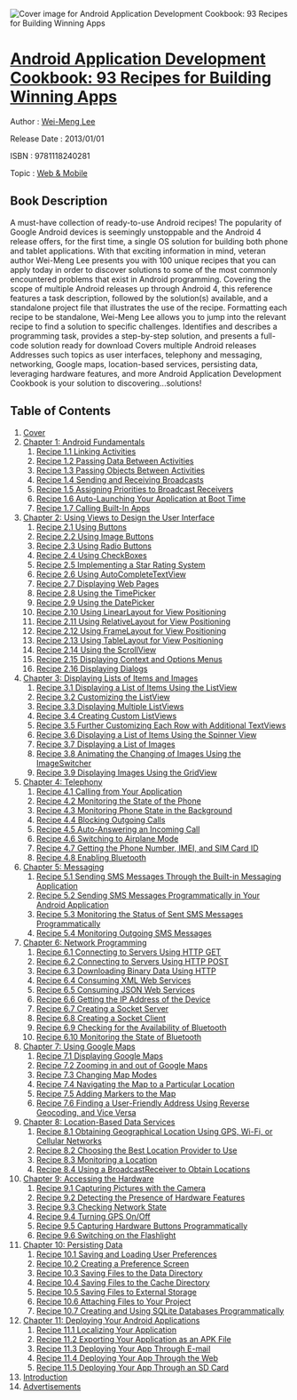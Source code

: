 ![Cover image for Android Application Development Cookbook: 93 Recipes for Building Winning Apps](https://imgdetail.ebookreading.net/cover/cover/web_mobile/EB9781118240281.jpg)

[Android Application Development Cookbook: 93 Recipes for Building Winning Apps](https://ebookreading.net/view/book/Android+Application+Development+Cookbook%3A+93+Recipes+for+Building+Winning+Apps-EB9781118240281_1.html "Android Application Development Cookbook: 93 Recipes for Building Winning Apps")
====================================================================================================================

Author : [Wei-Meng Lee](https://ebookreading.net/search/author/Wei-Meng+Lee)

Release Date : 2013/01/01

ISBN : 9781118240281

Topic : [Web & Mobile](https://ebookreading.net/search/category/web-mobile)

Book Description
-----------------

A must-have collection of ready-to-use Android recipes!
The popularity of Google Android devices is seemingly unstoppable and the Android 4 release offers, for the first time, a single OS solution for building both phone and tablet applications. With that exciting information in mind, veteran author Wei-Meng Lee presents you with 100 unique recipes that you can apply today in order to discover solutions to some of the most commonly encountered problems that exist in Android programming.
Covering the scope of multiple Android releases up through Android 4, this reference features a task description, followed by the solution(s) available, and a standalone project file that illustrates the use of the recipe. Formatting each recipe to be standalone, Wei-Meng Lee allows you to jump into the relevant recipe to find a solution to specific challenges.
Identifies and describes a programming task, provides a step-by-step solution, and presents a full-code solution ready for download
Covers multiple Android releases
Addresses such topics as user interfaces, telephony and messaging, networking, Google maps, location-based services, persisting data, leveraging hardware features, and more
Android Application Development Cookbook is your solution to discovering...solutions!
              
Table of Contents
-----------------

1. [Cover](https://ebookreading.net/view/book/Android+Application+Development+Cookbook%3A+93+Recipes+for+Building+Winning+Apps-EB9781118240281_1.html)
1. [Chapter 1: Android Fundamentals](https://ebookreading.net/view/book/Android+Application+Development+Cookbook%3A+93+Recipes+for+Building+Winning+Apps-EB9781118240281_2.html)
    1. [	Recipe 1.1  Linking Activities](https://ebookreading.net/view/book/Android+Application+Development+Cookbook%3A+93+Recipes+for+Building+Winning+Apps-EB9781118240281_3.html#h1-177679c01-0001)
    1. [	Recipe 1.2  Passing Data Between Activities](https://ebookreading.net/view/book/Android+Application+Development+Cookbook%3A+93+Recipes+for+Building+Winning+Apps-EB9781118240281_4.html#h1-177679c01-0002)
    1. [	Recipe 1.3  Passing Objects Between Activities](https://ebookreading.net/view/book/Android+Application+Development+Cookbook%3A+93+Recipes+for+Building+Winning+Apps-EB9781118240281_5.html#h1-177679c01-0003)
    1. [	Recipe 1.4  Sending and Receiving Broadcasts](https://ebookreading.net/view/book/Android+Application+Development+Cookbook%3A+93+Recipes+for+Building+Winning+Apps-EB9781118240281_6.html#h1-177679c01-0004)
    1. [	Recipe 1.5  Assigning Priorities to Broadcast Receivers](https://ebookreading.net/view/book/Android+Application+Development+Cookbook%3A+93+Recipes+for+Building+Winning+Apps-EB9781118240281_7.html#h1-177679c01-0005)
    1. [	Recipe 1.6  Auto-Launching Your Application at Boot Time](https://ebookreading.net/view/book/Android+Application+Development+Cookbook%3A+93+Recipes+for+Building+Winning+Apps-EB9781118240281_8.html#h1-177679c01-0006)
    1. [	Recipe 1.7  Calling Built-In Apps](https://ebookreading.net/view/book/Android+Application+Development+Cookbook%3A+93+Recipes+for+Building+Winning+Apps-EB9781118240281_9.html#h1-177679c01-0007)
1. [Chapter 2: Using Views to Design the User Interface](https://ebookreading.net/view/book/Android+Application+Development+Cookbook%3A+93+Recipes+for+Building+Winning+Apps-EB9781118240281_10.html)
    1. [	Recipe 2.1  Using Buttons](https://ebookreading.net/view/book/Android+Application+Development+Cookbook%3A+93+Recipes+for+Building+Winning+Apps-EB9781118240281_11.html#h1-177679c02-0001)
    1. [	Recipe 2.2  Using Image Buttons](https://ebookreading.net/view/book/Android+Application+Development+Cookbook%3A+93+Recipes+for+Building+Winning+Apps-EB9781118240281_12.html#h1-177679c02-0002)
    1. [	Recipe 2.3  Using Radio Buttons](https://ebookreading.net/view/book/Android+Application+Development+Cookbook%3A+93+Recipes+for+Building+Winning+Apps-EB9781118240281_13.html#h1-177679c02-0003)
    1. [	Recipe 2.4  Using CheckBoxes](https://ebookreading.net/view/book/Android+Application+Development+Cookbook%3A+93+Recipes+for+Building+Winning+Apps-EB9781118240281_14.html#h1-177679c02-0004)
    1. [	Recipe 2.5  Implementing a Star Rating System](https://ebookreading.net/view/book/Android+Application+Development+Cookbook%3A+93+Recipes+for+Building+Winning+Apps-EB9781118240281_15.html#h1-177679c02-0005)
    1. [	Recipe 2.6  Using AutoCompleteTextView](https://ebookreading.net/view/book/Android+Application+Development+Cookbook%3A+93+Recipes+for+Building+Winning+Apps-EB9781118240281_16.html#h1-177679c02-0006)
    1. [	Recipe 2.7  Displaying Web Pages](https://ebookreading.net/view/book/Android+Application+Development+Cookbook%3A+93+Recipes+for+Building+Winning+Apps-EB9781118240281_17.html#h1-177679c02-0007)
    1. [	Recipe 2.8  Using the TimePicker](https://ebookreading.net/view/book/Android+Application+Development+Cookbook%3A+93+Recipes+for+Building+Winning+Apps-EB9781118240281_18.html#h1-177679c02-0008)
    1. [	Recipe 2.9  Using the DatePicker](https://ebookreading.net/view/book/Android+Application+Development+Cookbook%3A+93+Recipes+for+Building+Winning+Apps-EB9781118240281_19.html#h1-177679c02-0009)
    1. [	Recipe 2.10  Using LinearLayout for View Positioning](https://ebookreading.net/view/book/Android+Application+Development+Cookbook%3A+93+Recipes+for+Building+Winning+Apps-EB9781118240281_20.html#h1-177679c02-0010)
    1. [	Recipe 2.11  Using RelativeLayout for View Positioning](https://ebookreading.net/view/book/Android+Application+Development+Cookbook%3A+93+Recipes+for+Building+Winning+Apps-EB9781118240281_21.html#h1-177679c02-0011)
    1. [	Recipe 2.12  Using FrameLayout for View Positioning](https://ebookreading.net/view/book/Android+Application+Development+Cookbook%3A+93+Recipes+for+Building+Winning+Apps-EB9781118240281_22.html#h1-177679c02-0012)
    1. [	Recipe 2.13  Using TableLayout for View Positioning](https://ebookreading.net/view/book/Android+Application+Development+Cookbook%3A+93+Recipes+for+Building+Winning+Apps-EB9781118240281_23.html#h1-177679c02-0013)
    1. [	Recipe 2.14  Using the ScrollView](https://ebookreading.net/view/book/Android+Application+Development+Cookbook%3A+93+Recipes+for+Building+Winning+Apps-EB9781118240281_24.html#h1-177679c02-0014)
    1. [	Recipe 2.15  Displaying Context and Options Menus](https://ebookreading.net/view/book/Android+Application+Development+Cookbook%3A+93+Recipes+for+Building+Winning+Apps-EB9781118240281_25.html#h1-177679c02-0015)
    1. [	Recipe 2.16  Displaying Dialogs](https://ebookreading.net/view/book/Android+Application+Development+Cookbook%3A+93+Recipes+for+Building+Winning+Apps-EB9781118240281_26.html#h1-177679c02-0016)
1. [Chapter 3: Displaying Lists of Items and Images](https://ebookreading.net/view/book/Android+Application+Development+Cookbook%3A+93+Recipes+for+Building+Winning+Apps-EB9781118240281_27.html)
    1. [	Recipe 3.1  Displaying a List of Items Using the ListView](https://ebookreading.net/view/book/Android+Application+Development+Cookbook%3A+93+Recipes+for+Building+Winning+Apps-EB9781118240281_28.html#h1-177679c03-0001)
    1. [	Recipe 3.2  Customizing the ListView](https://ebookreading.net/view/book/Android+Application+Development+Cookbook%3A+93+Recipes+for+Building+Winning+Apps-EB9781118240281_29.html#h1-177679c03-0002)
    1. [	Recipe 3.3  Displaying Multiple ListViews](https://ebookreading.net/view/book/Android+Application+Development+Cookbook%3A+93+Recipes+for+Building+Winning+Apps-EB9781118240281_30.html#h1-177679c03-0003)
    1. [	Recipe 3.4  Creating Custom ListViews](https://ebookreading.net/view/book/Android+Application+Development+Cookbook%3A+93+Recipes+for+Building+Winning+Apps-EB9781118240281_31.html#h1-177679c03-0004)
    1. [	Recipe 3.5  Further Customizing Each Row with Additional TextViews](https://ebookreading.net/view/book/Android+Application+Development+Cookbook%3A+93+Recipes+for+Building+Winning+Apps-EB9781118240281_32.html#h1-177679c03-0005)
    1. [	Recipe 3.6  Displaying a List of Items Using the Spinner View](https://ebookreading.net/view/book/Android+Application+Development+Cookbook%3A+93+Recipes+for+Building+Winning+Apps-EB9781118240281_33.html#h1-177679c03-0006)
    1. [	Recipe 3.7  Displaying a List of Images](https://ebookreading.net/view/book/Android+Application+Development+Cookbook%3A+93+Recipes+for+Building+Winning+Apps-EB9781118240281_34.html#h1-177679c03-0007)
    1. [	Recipe 3.8  Animating the Changing of Images Using the ImageSwitcher](https://ebookreading.net/view/book/Android+Application+Development+Cookbook%3A+93+Recipes+for+Building+Winning+Apps-EB9781118240281_35.html#h1-177679c03-0008)
    1. [	Recipe 3.9  Displaying Images Using the GridView](https://ebookreading.net/view/book/Android+Application+Development+Cookbook%3A+93+Recipes+for+Building+Winning+Apps-EB9781118240281_36.html#h1-177679c03-0009)
1. [Chapter 4: Telephony](https://ebookreading.net/view/book/Android+Application+Development+Cookbook%3A+93+Recipes+for+Building+Winning+Apps-EB9781118240281_37.html)
    1. [	Recipe 4.1  Calling from Your Application](https://ebookreading.net/view/book/Android+Application+Development+Cookbook%3A+93+Recipes+for+Building+Winning+Apps-EB9781118240281_38.html#h1-177679c04-0001)
    1. [	Recipe 4.2  Monitoring the State of the Phone](https://ebookreading.net/view/book/Android+Application+Development+Cookbook%3A+93+Recipes+for+Building+Winning+Apps-EB9781118240281_39.html#h1-177679c04-0002)
    1. [	Recipe 4.3  Monitoring Phone State in the Background](https://ebookreading.net/view/book/Android+Application+Development+Cookbook%3A+93+Recipes+for+Building+Winning+Apps-EB9781118240281_40.html#h1-177679c04-0003)
    1. [	Recipe 4.4  Blocking Outgoing Calls](https://ebookreading.net/view/book/Android+Application+Development+Cookbook%3A+93+Recipes+for+Building+Winning+Apps-EB9781118240281_41.html#h1-177679c04-0004)
    1. [	Recipe 4.5  Auto-Answering an Incoming Call](https://ebookreading.net/view/book/Android+Application+Development+Cookbook%3A+93+Recipes+for+Building+Winning+Apps-EB9781118240281_42.html#h1-177679c04-0005)
    1. [	Recipe 4.6  Switching to Airplane Mode](https://ebookreading.net/view/book/Android+Application+Development+Cookbook%3A+93+Recipes+for+Building+Winning+Apps-EB9781118240281_43.html#h1-177679c04-0006)
    1. [	Recipe 4.7  Getting the Phone Number, IMEI, and SIM Card ID](https://ebookreading.net/view/book/Android+Application+Development+Cookbook%3A+93+Recipes+for+Building+Winning+Apps-EB9781118240281_44.html#h1-177679c04-0007)
    1. [	Recipe 4.8  Enabling Bluetooth ](https://ebookreading.net/view/book/Android+Application+Development+Cookbook%3A+93+Recipes+for+Building+Winning+Apps-EB9781118240281_45.html#h1-177679c04-0008)
1. [Chapter 5: Messaging](https://ebookreading.net/view/book/Android+Application+Development+Cookbook%3A+93+Recipes+for+Building+Winning+Apps-EB9781118240281_46.html)
    1. [	Recipe 5.1  Sending SMS Messages Through the Built-in Messaging Application](https://ebookreading.net/view/book/Android+Application+Development+Cookbook%3A+93+Recipes+for+Building+Winning+Apps-EB9781118240281_47.html#h1-177679c05-0001)
    1. [	Recipe 5.2  Sending SMS Messages Programmatically in Your Android Application](https://ebookreading.net/view/book/Android+Application+Development+Cookbook%3A+93+Recipes+for+Building+Winning+Apps-EB9781118240281_48.html#h1-177679c05-0002)
    1. [	Recipe 5.3  Monitoring the Status of Sent SMS Messages Programmatically](https://ebookreading.net/view/book/Android+Application+Development+Cookbook%3A+93+Recipes+for+Building+Winning+Apps-EB9781118240281_49.html#h1-177679c05-0003)
    1. [	Recipe 5.4  Monitoring Outgoing SMS Messages](https://ebookreading.net/view/book/Android+Application+Development+Cookbook%3A+93+Recipes+for+Building+Winning+Apps-EB9781118240281_50.html#h1-177679c05-0004)
1. [Chapter 6: Network Programming](https://ebookreading.net/view/book/Android+Application+Development+Cookbook%3A+93+Recipes+for+Building+Winning+Apps-EB9781118240281_51.html)
    1. [	Recipe 6.1  Connecting to Servers Using HTTP GET](https://ebookreading.net/view/book/Android+Application+Development+Cookbook%3A+93+Recipes+for+Building+Winning+Apps-EB9781118240281_52.html#h1-177679c06-0001)
    1. [	Recipe 6.2  Connecting to Servers Using HTTP POST](https://ebookreading.net/view/book/Android+Application+Development+Cookbook%3A+93+Recipes+for+Building+Winning+Apps-EB9781118240281_53.html#h1-177679c06-0002)
    1. [	Recipe 6.3  Downloading Binary Data Using HTTP](https://ebookreading.net/view/book/Android+Application+Development+Cookbook%3A+93+Recipes+for+Building+Winning+Apps-EB9781118240281_54.html#h1-177679c06-0003)
    1. [	Recipe 6.4  Consuming XML Web Services](https://ebookreading.net/view/book/Android+Application+Development+Cookbook%3A+93+Recipes+for+Building+Winning+Apps-EB9781118240281_55.html#h1-177679c06-0004)
    1. [	Recipe 6.5  Consuming JSON Web Services](https://ebookreading.net/view/book/Android+Application+Development+Cookbook%3A+93+Recipes+for+Building+Winning+Apps-EB9781118240281_56.html#h1-177679c06-0005)
    1. [	Recipe 6.6  Getting the IP Address of the Device](https://ebookreading.net/view/book/Android+Application+Development+Cookbook%3A+93+Recipes+for+Building+Winning+Apps-EB9781118240281_57.html#h1-177679c06-0006)
    1. [	Recipe 6.7  Creating a Socket Server](https://ebookreading.net/view/book/Android+Application+Development+Cookbook%3A+93+Recipes+for+Building+Winning+Apps-EB9781118240281_58.html#h1-177679c06-0007)
    1. [	Recipe 6.8  Creating a Socket Client](https://ebookreading.net/view/book/Android+Application+Development+Cookbook%3A+93+Recipes+for+Building+Winning+Apps-EB9781118240281_59.html#h1-177679c06-0008)
    1. [	Recipe 6.9  Checking for the Availability of Bluetooth](https://ebookreading.net/view/book/Android+Application+Development+Cookbook%3A+93+Recipes+for+Building+Winning+Apps-EB9781118240281_60.html#h1-177679c06-0009)
    1. [	Recipe 6.10  Monitoring the State of Bluetooth](https://ebookreading.net/view/book/Android+Application+Development+Cookbook%3A+93+Recipes+for+Building+Winning+Apps-EB9781118240281_61.html#h1-177679c06-0010)
1. [Chapter 7: Using Google Maps](https://ebookreading.net/view/book/Android+Application+Development+Cookbook%3A+93+Recipes+for+Building+Winning+Apps-EB9781118240281_62.html)
    1. [	Recipe 7.1  Displaying Google Maps](https://ebookreading.net/view/book/Android+Application+Development+Cookbook%3A+93+Recipes+for+Building+Winning+Apps-EB9781118240281_63.html#h1-177679c07-0001)
    1. [	Recipe 7.2  Zooming in and out of Google Maps](https://ebookreading.net/view/book/Android+Application+Development+Cookbook%3A+93+Recipes+for+Building+Winning+Apps-EB9781118240281_64.html#h1-177679c07-0002)
    1. [	Recipe 7.3  Changing Map Modes](https://ebookreading.net/view/book/Android+Application+Development+Cookbook%3A+93+Recipes+for+Building+Winning+Apps-EB9781118240281_65.html#h1-177679c07-0003)
    1. [	Recipe 7.4  Navigating the Map to a Particular Location](https://ebookreading.net/view/book/Android+Application+Development+Cookbook%3A+93+Recipes+for+Building+Winning+Apps-EB9781118240281_66.html#h1-177679c07-0004)
    1. [	Recipe 7.5  Adding Markers to the Map](https://ebookreading.net/view/book/Android+Application+Development+Cookbook%3A+93+Recipes+for+Building+Winning+Apps-EB9781118240281_67.html#h1-177679c07-0005)
    1. [	Recipe 7.6  Finding a User-Friendly Address Using Reverse Geocoding, and Vice Versa](https://ebookreading.net/view/book/Android+Application+Development+Cookbook%3A+93+Recipes+for+Building+Winning+Apps-EB9781118240281_68.html#h1-177679c07-0006)
1. [Chapter 8: Location-Based Data Services](https://ebookreading.net/view/book/Android+Application+Development+Cookbook%3A+93+Recipes+for+Building+Winning+Apps-EB9781118240281_69.html)
    1. [	Recipe 8.1  Obtaining Geographical Location Using GPS, Wi-Fi, or Cellular Networks](https://ebookreading.net/view/book/Android+Application+Development+Cookbook%3A+93+Recipes+for+Building+Winning+Apps-EB9781118240281_70.html#h1-177679c08-0001)
    1. [	Recipe 8.2  Choosing the Best Location Provider to Use](https://ebookreading.net/view/book/Android+Application+Development+Cookbook%3A+93+Recipes+for+Building+Winning+Apps-EB9781118240281_71.html#h1-177679c08-0002)
    1. [	Recipe 8.3  Monitoring a Location](https://ebookreading.net/view/book/Android+Application+Development+Cookbook%3A+93+Recipes+for+Building+Winning+Apps-EB9781118240281_72.html#h1-177679c08-0003)
    1. [	Recipe 8.4  Using a BroadcastReceiver to Obtain Locations](https://ebookreading.net/view/book/Android+Application+Development+Cookbook%3A+93+Recipes+for+Building+Winning+Apps-EB9781118240281_73.html#h1-177679c08-0004)
1. [Chapter 9: Accessing the Hardware](https://ebookreading.net/view/book/Android+Application+Development+Cookbook%3A+93+Recipes+for+Building+Winning+Apps-EB9781118240281_74.html)
    1. [	Recipe 9.1  Capturing Pictures with the Camera](https://ebookreading.net/view/book/Android+Application+Development+Cookbook%3A+93+Recipes+for+Building+Winning+Apps-EB9781118240281_75.html#h1-177679c09-0001)
    1. [	Recipe 9.2  Detecting the Presence of Hardware Features](https://ebookreading.net/view/book/Android+Application+Development+Cookbook%3A+93+Recipes+for+Building+Winning+Apps-EB9781118240281_76.html#h1-177679c09-0002)
    1. [	Recipe 9.3  Checking Network State](https://ebookreading.net/view/book/Android+Application+Development+Cookbook%3A+93+Recipes+for+Building+Winning+Apps-EB9781118240281_77.html#h1-177679c09-0003)
    1. [	Recipe 9.4  Turning GPS On/Off](https://ebookreading.net/view/book/Android+Application+Development+Cookbook%3A+93+Recipes+for+Building+Winning+Apps-EB9781118240281_78.html#h1-177679c09-0004)
    1. [	Recipe 9.5  Capturing Hardware Buttons Programmatically](https://ebookreading.net/view/book/Android+Application+Development+Cookbook%3A+93+Recipes+for+Building+Winning+Apps-EB9781118240281_79.html#h1-177679c09-0005)
    1. [	Recipe 9.6  Switching on the Flashlight](https://ebookreading.net/view/book/Android+Application+Development+Cookbook%3A+93+Recipes+for+Building+Winning+Apps-EB9781118240281_80.html#h1-177679c09-0006)
1. [Chapter 10: Persisting Data](https://ebookreading.net/view/book/Android+Application+Development+Cookbook%3A+93+Recipes+for+Building+Winning+Apps-EB9781118240281_81.html)
    1. [	Recipe 10.1  Saving and Loading User Preferences](https://ebookreading.net/view/book/Android+Application+Development+Cookbook%3A+93+Recipes+for+Building+Winning+Apps-EB9781118240281_82.html#h1-177679c10-0001)
    1. [	Recipe 10.2  Creating a Preference Screen](https://ebookreading.net/view/book/Android+Application+Development+Cookbook%3A+93+Recipes+for+Building+Winning+Apps-EB9781118240281_83.html#h1-177679c10-0002)
    1. [	Recipe 10.3  Saving Files to the Data Directory](https://ebookreading.net/view/book/Android+Application+Development+Cookbook%3A+93+Recipes+for+Building+Winning+Apps-EB9781118240281_84.html#h1-177679c10-0003)
    1. [	Recipe 10.4  Saving Files to the Cache Directory](https://ebookreading.net/view/book/Android+Application+Development+Cookbook%3A+93+Recipes+for+Building+Winning+Apps-EB9781118240281_85.html#h1-177679c10-0004)
    1. [	Recipe 10.5  Saving Files to External Storage](https://ebookreading.net/view/book/Android+Application+Development+Cookbook%3A+93+Recipes+for+Building+Winning+Apps-EB9781118240281_86.html#h1-177679c10-0005)
    1. [	Recipe 10.6  Attaching Files to Your Project](https://ebookreading.net/view/book/Android+Application+Development+Cookbook%3A+93+Recipes+for+Building+Winning+Apps-EB9781118240281_87.html#h1-177679c10-0006)
    1. [	Recipe 10.7  Creating and Using SQLite Databases Programmatically](https://ebookreading.net/view/book/Android+Application+Development+Cookbook%3A+93+Recipes+for+Building+Winning+Apps-EB9781118240281_88.html#h1-177679c10-0007)
1. [Chapter 11: Deploying Your Android Applications](https://ebookreading.net/view/book/Android+Application+Development+Cookbook%3A+93+Recipes+for+Building+Winning+Apps-EB9781118240281_89.html)
    1. [	Recipe 11.1  Localizing Your Application](https://ebookreading.net/view/book/Android+Application+Development+Cookbook%3A+93+Recipes+for+Building+Winning+Apps-EB9781118240281_90.html#h1-177679c11-0001)
    1. [	Recipe 11.2  Exporting Your Application as an APK File](https://ebookreading.net/view/book/Android+Application+Development+Cookbook%3A+93+Recipes+for+Building+Winning+Apps-EB9781118240281_91.html#h1-177679c11-0002)
    1. [	Recipe 11.3  Deploying Your App Through E-mail](https://ebookreading.net/view/book/Android+Application+Development+Cookbook%3A+93+Recipes+for+Building+Winning+Apps-EB9781118240281_92.html#h1-177679c11-0003)
    1. [	Recipe 11.4  Deploying Your App Through the Web](https://ebookreading.net/view/book/Android+Application+Development+Cookbook%3A+93+Recipes+for+Building+Winning+Apps-EB9781118240281_93.html#h1-177679c11-0004)
    1. [	Recipe 11.5  Deploying Your App Through an SD Card](https://ebookreading.net/view/book/Android+Application+Development+Cookbook%3A+93+Recipes+for+Building+Winning+Apps-EB9781118240281_94.html#h1-177679c11-0005)
1. [Introduction](https://ebookreading.net/view/book/Android+Application+Development+Cookbook%3A+93+Recipes+for+Building+Winning+Apps-EB9781118240281_95.html)
1. [Advertisements](https://ebookreading.net/view/book/Android+Application+Development+Cookbook%3A+93+Recipes+for+Building+Winning+Apps-EB9781118240281_96.html)

